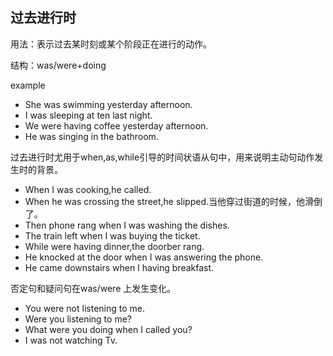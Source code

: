## 过去进行时
用法：表示过去某时刻或某个阶段正在进行的动作。

结构：was/were+doing

  example
  
   - She was swimming yesterday afternoon.
   - I was sleeping at ten last night.
   - We were having coffee yesterday afternoon.
   - He was singing in the bathroom.

过去进行时尤用于when,as,while引导的时间状语从句中，用来说明主动句动作发生时的背景。

- When I was cooking,he called.
- When he was crossing the street,he slipped.当他穿过街道的时候，他滑倒了。
- Then phone rang when I was washing the dishes.
- The train left when I was buying the ticket.
- While were having dinner,the doorber rang.
- He knocked at the door when I was answering the phone.
- He came downstairs when I having breakfast.

否定句和疑问句在was/were 上发生变化。

- You were not listening to me.
- Were you listening to me?
- What were you doing when I called you?
- I was not watching Tv.